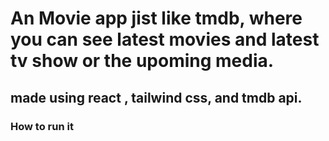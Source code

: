 # An Movie app jist like tmdb, where you can see latest movies and latest tv show or the upoming media.


## made using react , tailwind css, and tmdb api.

### How to run it


